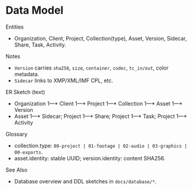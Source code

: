 # Data Model

Entities
- Organization, Client, Project, Collection(type), Asset, Version, Sidecar, Share, Task, Activity.

Notes
- `Version` carries `sha256`, `size`, `container`, `codec`, `tc_in/out`, color metadata.
- `Sidecar` links to XMP/XML/IMF CPL, etc.

ER Sketch (text)
- Organization 1—* Client 1—* Project 1—* Collection 1—* Asset 1—* Version
- Asset 1—* Sidecar; Project 1—* Share; Project 1—* Task; Project 1—* Activity

Glossary
- collection.type: `00-project | 01-footage | 02-audio | 03-graphics | 00-exports`.
- asset.identity: stable UUID; version.identity: content SHA256.

See Also
- Database overview and DDL sketches in `docs/database/*`.

